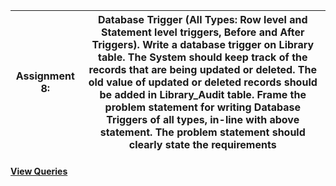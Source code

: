 |Assignment 8:|Database Trigger (All Types: Row level and Statement level triggers, Before and After Triggers). Write a database trigger on Library table. The System should keep track of the records that are being updated or deleted. The old value of updated or deleted records should be added in Library_Audit table. Frame the problem statement for writing Database Triggers of all types, in-line with above statement. The problem statement should clearly state the requirements|
|--|--|

#### [View Queries](https://github.com/WaderManasi/TE-DBMSLab-Assignments/blob/master/A-08%20Database%20Triggers/QUERIES.SQL)

